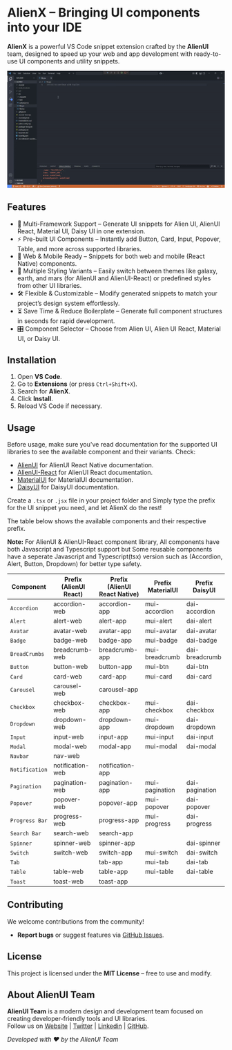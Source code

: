 # AlienX – Bringing UI components into your IDE

**AlienX** is a powerful VS Code snippet extension crafted by the **AlienUI** team, designed to speed up your web and app development with ready-to-use UI components and utility snippets.

![Demo Tutorial Video](alienx.gif)

## Features

- 🧩 Multi-Framework Support – Generate UI snippets for Alien UI, AlienUI React, Material UI, Daisy UI in one extension.
- ⚡ Pre-built UI Components – Instantly add Button, Card, Input, Popover, Table, and more across supported libraries.
- 🔄 Web & Mobile Ready – Snippets for both web and mobile (React Native) components.
- 🎨 Multiple Styling Variants – Easily switch between themes like galaxy, earth, and mars (for AlienUI and AlienUI-React) or predefined styles from other UI libraries.
- 🛠️ Flexible & Customizable – Modify generated snippets to match your project’s design system effortlessly.
- ⏳ Save Time & Reduce Boilerplate – Generate full component structures in seconds for rapid development.
- 🎛 Component Selector – Choose from Alien UI, Alien UI React, Material UI, or Daisy UI.

## Installation

1. Open **VS Code**.
2. Go to **Extensions** (or press `Ctrl+Shift+X`).
3. Search for **AlienX**.
4. Click **Install**.
5. Reload VS Code if necessary.

## Usage

Before usage, make sure you've read documentation for the supported UI libraries to see the available component and their variants. Check:

- [AlienUI](https://alienui.vercel.app) for AlienUI React Native documentation.
- [AlienUI-React](https://alienui-react.vercel.app) for AlienUI React documentation.
- [MaterialUI](https://mui.com/material-ui) for MaterialUI documentation.
- [DaisyUI](https://daisyui.com) for DaisyUI documentation.

Create a `.tsx` or `.jsx` file in your project folder and Simply type the prefix for the UI snippet you need, and let AlienX do the rest!

The table below shows the available components and their respective prefix.

**Note:** For AlienUI & AlienUI-React component library, All components have both Javascript and Typescript support but Some reusable components have a seperate Javascript and Typescript(tsx) version such as (Accordion, Alert, Button, Dropdown) for better type safety.

| **Component**  | **Prefix (AlienUI React)** | **Prefix (AlienUI React Native)** | **Prefix MaterialUI** | **Prefix DaisyUI** |
| -------------- | -------------------------- | --------------------------------- | --------------------- | ------------------ |
| `Accordion`    | accordion-web              | accordion-app                     | mui-accordion         | dai-accordion      |
| `Alert`        | alert-web                  | alert-app                         | mui-alert             | dai-alert          |
| `Avatar`       | avatar-web                 | avatar-app                        | mui-avatar            | dai-avatar         |
| `Badge`        | badge-web                  | badge-app                         | mui-badge             | dai-badge          |
| `BreadCrumbs`  | breadcrumb-web             | breadcrumb-app                    | mui-breadcrumb        | dai-breadcrumb     |
| `Button`       | button-web                 | button-app                        | mui-btn               | dai-btn            |
| `Card`         | card-web                   | card-app                          | mui-card              | dai-card           |
| `Carousel`     | carousel-web               | carousel-app                      |                       |                    |
| `Checkbox`     | checkbox-web               | checkbox-app                      | mui-checkbox          | dai-checkbox       |
| `Dropdown`     | dropdown-web               | dropdown-app                      | mui-dropdown          | dai-dropdown       |
| `Input`        | input-web                  | input-app                         | mui-input             | dai-input          |
| `Modal`        | modal-web                  | modal-app                         | mui-modal             | dai-modal          |
| `Navbar`       | nav-web                    |                                   |                       |                    |
| `Notification` | notification-web           | notification-app                  |                       |                    |
| `Pagination`   | pagination-web             | pagination-app                    | mui-pagination        | dai-pagination     |
| `Popover`      | popover-web                | popover-app                       | mui-popover           | dai-popover        |
| `Progress Bar` | progress-web               | progress-app                      | mui-progress          | dai-progress       |
| `Search Bar`   | search-web                 | search-app                        |                       |                    |
| `Spinner`      | spinner-web                | spinner-app                       |                       | dai-spinner        |
| `Switch`       | switch-web                 | switch-app                        | mui-switch            | dai-switch         |
| `Tab`          |                            | tab-app                           | mui-tab               | dai-tab            |
| `Table`        | table-web                  | table-app                         | mui-table             | dai-table          |
| `Toast`        | toast-web                  | toast-app                         |                       |                    |

## Contributing

We welcome contributions from the community!

- **Report bugs** or suggest features via [GitHub Issues](https://github.com/AlienUI-Org/AlienX/issues).

## License

This project is licensed under the **MIT License** – free to use and modify.

## About AlienUI Team

**AlienUI Team** is a modern design and development team focused on creating developer-friendly tools and UI libraries.  
Follow us on [Website](https://alienui.vercel.app) | [Twitter](https://x.com/alienui) | [Linkedin](https://linkedin.com/company/alien-ui) | [GitHub](https://github.com/AlienUI-Org).

_Developed with ❤️ by the AlienUI Team_
